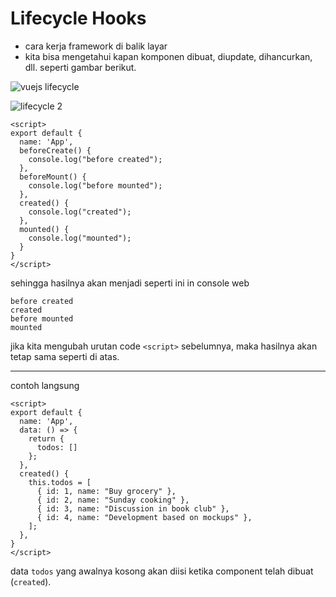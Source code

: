# Lifecycle Hooks

- cara kerja framework di balik layar
- kita bisa mengetahui kapan komponen dibuat, diupdate, dihancurkan, dll. seperti gambar berikut.

![vuejs lifecycle](https://codingexplained.com/wp-content/uploads/2017/04/Vue-instance-lifecycle-Page-1.png)

![lifecycle 2](https://vuejs.org/images/lifecycle.png)

```vue
<script>
export default {
  name: 'App',
  beforeCreate() {
    console.log("before created");
  },
  beforeMount() {
    console.log("before mounted");
  },
  created() {
    console.log("created");
  },
  mounted() {
    console.log("mounted");
  }
}
</script>
```

sehingga hasilnya akan menjadi seperti ini in console web

```plain
before created
created
before mounted
mounted
```

jika kita mengubah urutan code `<script>` sebelumnya, maka hasilnya akan tetap sama seperti di atas.

------

contoh langsung

```vue
<script>
export default {
  name: 'App',
  data: () => {
    return {
      todos: []
    };
  },
  created() {
    this.todos = [
      { id: 1, name: "Buy grocery" },
      { id: 2, name: "Sunday cooking" },
      { id: 3, name: "Discussion in book club" },
      { id: 4, name: "Development based on mockups" },
    ];
  },
}
</script>
```

data `todos` yang awalnya kosong akan diisi ketika component telah dibuat (`created`).